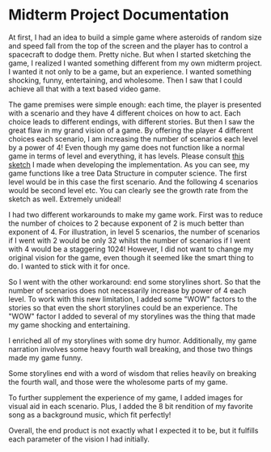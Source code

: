 # Midterm Project Documentation

At first, I had an idea to build a simple game where asteroids of random size and speed fall from the top of the screen and the player has to control a spacecraft to dodge them. Pretty niche. But when I started sketching the game, I realized I wanted something different from my own midterm project. I wanted it not only to be a game, but an experience. I wanted something shocking, funny, entertaining, and wholesome. Then I saw that I could achieve all that with a text based video game.

The game premises were simple enough: each time, the player is presented with a scenario and they have 4 different choices on how to act. Each choice leads to different endings, with different stories. But then I saw the great flaw in my grand vision of a game. By offering the player 4 different choices each scenario, I am increasing the number of scenarios each level by a power of 4! Even though my game does not function like a normal game in terms of level and everything, it has levels. Please consult [this sketch](sketch.jpg) I made when developing the implementation. As you can see, my game functions like a tree Data Structure in computer science. The first level would be in this case the first scenario. And the following 4 scenarios would be second level etc. You can clearly see the growth rate from the sketch as well. Extremely unideal! 

I had two different workarounds to make my game work. First was to reduce the number of choices to 2 because exponent of 2 is much better than exponent of 4. For illustration, in level 5 scenarios, the number of scenarios if I went with 2 would be only 32 whilst the number of scenarios if I went with 4 would be a staggering 1024! However, I did not want to change my original vision for the game, even though it seemed like the smart thing to do. I wanted to stick with it for once. 

So I went with the other workaround: end some storylines short. So that the number of scenarios does not necessarily increase by power of 4 each level. To work with this new limitation, I added some "WOW" factors to the stories so that even the short storylines could be an experience. The "WOW" factor I added to several of my storylines was the thing that made my game shocking and entertaining. 

I enriched all of my storylines with some dry humor. Additionally, my game narration involves some heavy fourth wall breaking, and those two things made my game funny. 

Some storylines end with a word of wisdom that relies heavily on breaking the fourth wall, and those were the wholesome parts of my game. 

To further supplement the experience of my game, I added images for visual aid in each scenario. Plus, I added the 8 bit rendition of my favorite song as a background music, which fit perfectly!

Overall, the end product is not exactly what I expected it to be, but it fulfills each parameter of the vision I had initially. 


